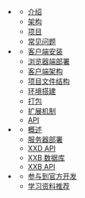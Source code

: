 * <i class="icon far fa-smile-beam"></i>
  * [介绍](README)
  * [架构](start/arch)
  * [项目](start/project)
  * [常见问题](start/faq)
* <i class="icon fas fa-laptop-code"></i>
  * [客户端安装](client/install)
  * [浏览器端部署](client/browser-deploy)
  * [客户端架构](client/arch)
  * [项目文件结构](client/project)
  * [环境搭建](client/start.md)
  * [打包](client/package.md)
  * [扩展机制](client/extension.md)
  * [API](client/api.md)
* <i class="icon fas fa-running"></i>
  * [概述](server/summary)
  * [服务器部署](server/deploy)
  * [XXD API](server/xxd-api)
  * [XXB 数据库](server/xxb-api)
  * [XXB API](server/xxb-api)
* <i class="icon far fa-compass"></i>
  * [参与到官方开发](contribute.md)
  * [学习资料推荐](guide/learn)
